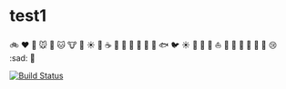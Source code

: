 # test1

:bike: :heart: :dog: :mouse: :rabbit: :cat: :cow: :pig: :sunny: :car:
:coffee: :bouquet: :baby: :shoe: :cookie: :whale: :whale2: :fish:  :bird: :sunny: :car: :train: 
:ship: :boat: :tada: :ghost: :shit: :horse: :monkey:
:cake: :cry: :sad:
:icecream:


[![Build Status](https://travis-ci.org/tyranja/test1.svg?branch=master)](https://travis-ci.org/tyranja/test1)
